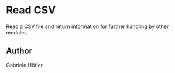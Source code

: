 # Read CSV

Read a CSV file and return information for further handling by other modules.

## Author
Gabriele Höfler
